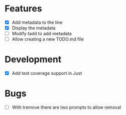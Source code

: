 # Features

- [x] Add metadata to the line
- [x] Display the metadata
- [ ] Modify tadd to add metadata
- [ ] Allow creating a new TODO.md file

# Development

- [x] Add test coverage support in Just

# Bugs

- [ ] With tremove there are two prompts to allow removal
